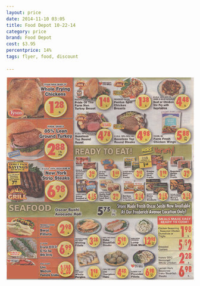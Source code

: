 ```yaml
---
layout: price
date: 2014-11-10 03:05
title: Food Depot 10-22-14
category: price
brand: Food Depot
cost: $3.95
percentprice: 14%
tags: flyer, food, discount

---
```





<img src="/img/editscans/fooddepot1.png">
<div class="overlayContainerPrice">
<object type="image/svg+xml" data="/img/overlays/fooddepot1.svg" class="trans"></object>
</div>


            
        
        
